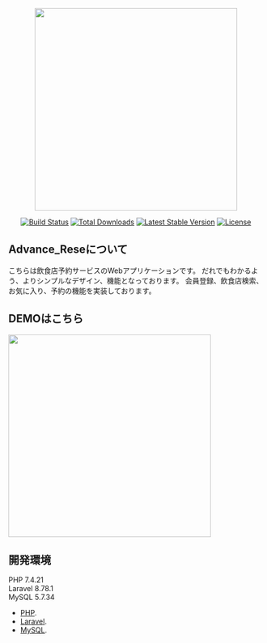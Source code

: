 <p align="center"><a href="https://laravel.com" target="_blank"><img src="https://raw.githubusercontent.com/laravel/art/master/logo-lockup/5%20SVG/2%20CMYK/1%20Full%20Color/laravel-logolockup-cmyk-red.svg" width="400"></a></p>

<p align="center">
<a href="https://travis-ci.org/laravel/framework"><img src="https://travis-ci.org/laravel/framework.svg" alt="Build Status"></a>
<a href="https://packagist.org/packages/laravel/framework"><img src="https://img.shields.io/packagist/dt/laravel/framework" alt="Total Downloads"></a>
<a href="https://packagist.org/packages/laravel/framework"><img src="https://img.shields.io/packagist/v/laravel/framework" alt="Latest Stable Version"></a>
<a href="https://packagist.org/packages/laravel/framework"><img src="https://img.shields.io/packagist/l/laravel/framework" alt="License"></a>
</p>

## Advance_Reseについて

こちらは飲食店予約サービスのWebアプリケーションです。
だれでもわかるよう、よりシンプルなデザイン、機能となっております。
会員登録、飲食店検索、お気に入り、予約の機能を実装しております。

## DEMOはこちら

<img src="resources/demo/rese.gif" width="400">

## 開発環境

PHP 7.4.21  
Laravel 8.78.1  
MySQL 5.7.34  
- [PHP](https://www.php.net/).
- [Laravel](https://laravel.com/).
- [MySQL](https://www.mysql.com/jp/).


